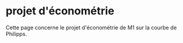 # projet d'économétrie
Cette page concerne le projet d'économétrie de M1 sur la courbe de Philipps.
